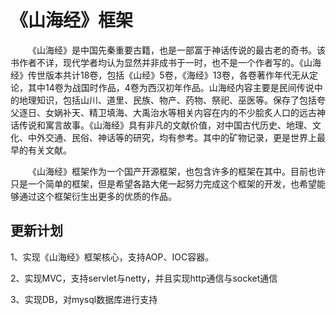 # 《山海经》框架
&emsp;&emsp;《山海经》是中国先秦重要古籍，也是一部富于神话传说的最古老的奇书。该书作者不详，现代学者均认为显然并非成书于一时，也不是一个作者写的。《山海经》传世版本共计18卷，包括《山经》5卷，《海经》13卷，各卷著作年代无从定论，其中14卷为战国时作品，4卷为西汉初年作品。山海经内容主要是民间传说中的地理知识，包括山川、道里、民族、物产、药物、祭祀、巫医等。保存了包括夸父逐日、女娲补天、精卫填海、大禹治水等相关内容在内的不少脍炙人口的远古神话传说和寓言故事。《山海经》具有非凡的文献价值，对中国古代历史、地理、文化、中外交通、民俗、神话等的研究，均有参考。其中的矿物记录，更是世界上最早的有关文献。

&emsp;&emsp;《山海经》框架作为一个国产开源框架，也包含许多的框架在其中。目前也许只是一个简单的框架，但是希望各路大佬一起努力完成这个框架的开发，也希望能够通过这个框架衍生出更多的优质的作品。

## 更新计划
1、实现《山海经》框架核心，支持AOP、IOC容器。

2、实现MVC，支持servlet与netty，并且实现http通信与socket通信

3、实现DB，对mysql数据库进行支持

